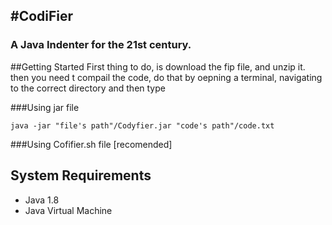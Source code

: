 #CodiFier
-
### A Java Indenter for the 21st century.
##Getting Started
First thing to do, is download the fip file, and unzip it. then you need t compail the code, do that by oepning a terminal, navigating to the correct directory and then type

###Using jar file
```
java -jar "file's path"/Codyfier.jar "code's path"/code.txt 
```
###Using Cofifier.sh file [recomended]

## System Requirements

* Java 1.8 
* Java Virtual Machine

